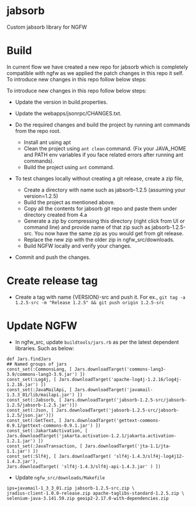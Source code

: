 # jabsorb
Custom jabsorb library for NGFW
# Build
In current flow we have created a new repo for jabsorb which is completely compatible with ngfw as we applied the patch changes in this repo it self.
To introduce new changes in this repo follow below steps:

To introduce new changes in this repo follow below steps:

- Update the version in build.properties.
- Update the webapps/jsonrpc/CHANGES.txt.
- Do the required changes and build the project by running ant commands from the repo root.
  - Install ant using apt
  - Clean the project using `ant clean` command. (Fix your JAVA_HOME and PATH env variables if you face related errors after running ant commands).
  - Build the project using `ant` command.

- To test changes locally without creating a git release, create a zip file,
  - Create a directory with name such as jabsorb-1.2.5 (assuming your version=1.2.5)
  - Build the project as mentioned above.
  - Copy all the contents for jabsorb git repo and paste them under directory created from 4.a
  - Generate a zip by compressing this directory (right click from UI or command line) and provide name of that zip such as jabsorb-1.2.5-src. You now have the same zip as you would get from git release.
  - Replace the new zip with the older zip in ngfw_src/downloads.
  - Build NGFW locally and verify your changes.
- Commit and push the changes.
# Create release tag
- Create a tag with name {VERSION}-src and push it. For ex., `git tag -a 1.2.5-src -m "Release 1.2.5" && git push origin 1.2.5-src`
# Update NGFW
- In ngfw_src, update `buildtools/jars.rb` as per the latest dependent libraries. Such as below:
```
def Jars.findJars
## Named groups of jars
const_set(:CommonsLang, [ Jars.downloadTarget('commons-lang3-3.9/commons-lang3-3.9.jar') ])
const_set(:Log4j, [ Jars.downloadTarget('apache-log4j-1.2.16/log4j-1.2.16.jar') ])
const_set(:JavaMailApi, [ Jars.downloadTarget('javamail-1.3.3_01/lib/mailapi.jar') ])
const_set(:Jabsorb, [ Jars.downloadTarget('jabsorb-1.2.5-src/jabsorb-1.2.5/jabsorb-1.2.5.jar')])
const_set(:Json, [ Jars.downloadTarget('jabsorb-1.2.5-src/jabsorb-1.2.5/json.jar')])
const_set(:GetText, [ Jars.downloadTarget('gettext-commons-0.9.1/gettext-commons-0.9.1.jar') ])
const_set(:JakartaActivation, [ Jars.downloadTarget('jakarta.activation-1.2.1/jakarta.activation-1.2.1.jar') ])
const_set(:JavaTransaction, [ Jars.downloadTarget('jta-1.1/jta-1.1.jar') ])
const_set(:Slf4j, [ Jars.downloadTarget( 'slf4j-1.4.3/slf4j-log4j12-1.4.3.jar'),
Jars.downloadTarget( 'slf4j-1.4.3/slf4j-api-1.4.3.jar' ) ])
```
- Update `ngfw_src/downloads/Makefile`
```
ips=javamail-1_3_3_01.zip jabsorb-1.2.5-src.zip \
jradius-client-1.0.0-release.zip apache-taglibs-standard-1.2.5.zip \
selenium-java-3.141.59.zip geoip2-2.17.0-with-dependencies.zip
```